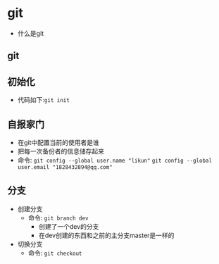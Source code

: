 # git
 - 什么是git
## git
## 初始化
 - 代码如下:`git init`
## 自报家门
 - 在git中配置当前的使用者是谁
 - 把每一次备份者的信息储存起来
 - 命令:
   `git config --global user.name "likun"`
   `git config --global user.email "1828432894@qq.com"`
## 分支
  - 创建分支
    + 命令: `git branch dev`
      + 创建了一个dev的分支
      + 在dev创建的东西和之前的主分支master是一样的
  - 切换分支
    + 命令: `git checkout`